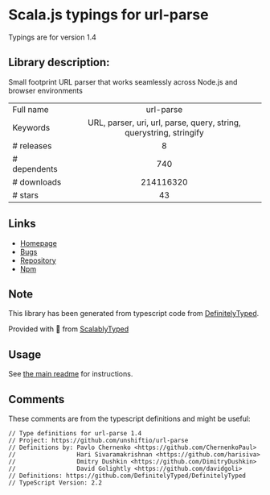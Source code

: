 
# Scala.js typings for url-parse

Typings are for version 1.4

## Library description:
Small footprint URL parser that works seamlessly across Node.js and browser environments

|                    |                 |
| ------------------ | :-------------: |
| Full name          | url-parse |
| Keywords           | URL, parser, uri, url, parse, query, string, querystring, stringify |
| # releases         | 8 |
| # dependents       | 740 |
| # downloads        | 214116320 |
| # stars            | 43 |

## Links
- [Homepage](https://github.com/unshiftio/url-parse#readme)
- [Bugs](https://github.com/unshiftio/url-parse/issues)
- [Repository](https://github.com/unshiftio/url-parse)
- [Npm](https://www.npmjs.com/package/url-parse)
    


## Note
This library has been generated from typescript code from [DefinitelyTyped](https://definitelytyped.org).

Provided with :purple_heart: from [ScalablyTyped](https://github.com/oyvindberg/ScalablyTyped)

## Usage
See [the main readme](../../readme.md) for instructions.

## Comments

These comments are from the typescript definitions and might be useful:
```
// Type definitions for url-parse 1.4
// Project: https://github.com/unshiftio/url-parse
// Definitions by: Pavlo Chernenko <https://github.com/ChernenkoPaul>
//                 Hari Sivaramakrishnan <https://github.com/harisiva>
//                 Dmitry Dushkin <https://github.com/DimitryDushkin>
//                 David Golightly <https://github.com/davidgoli>
// Definitions: https://github.com/DefinitelyTyped/DefinitelyTyped
// TypeScript Version: 2.2

```

